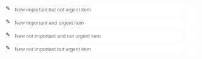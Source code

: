 <link rel="stylesheet" href="/kiwi/ui/css/font-awesome-all.min.css">
<div id="{{currentURI}}">
  <div class="iue">
    <div class="control">
      <span class="icon"></span>
      <input type="text" class="input-frame" placeholder="New important but not urgent item">
      <button class="input-btn"><i class="fa fa-plus"></i></button>
    </div>
    <div class="list">
      <div class="unfinished"></div>
      <div class="finished"></div>
    </div>
  </div>
  <div class="ie">
    <div class="control">
      <span class="icon"></span>
      <input type="text" class="input-frame" placeholder="New important and urgent item">
      <button class="input-btn"><i class="fa fa-plus"></i></button>
    </div>
    <div class="list">
      <div class="unfinished"></div>
      <div class="finished"></div>
    </div>
  </div>
  <div class="uiue">
    <div class="control">
      <span class="icon"></span>
      <input type="text" class="input-frame" placeholder="New not important and not urgent item">
      <button class="input-btn"><i class="fa fa-plus"></i></button>
    </div>
    <div class="list">
      <div class="unfinished"></div>
      <div class="finished"></div>
    </div>
  </div>
  <div class="uie">
    <div class="control">
      <span class="icon"></span>
      <input type="text" class="input-frame" placeholder="New not important but urgent item">
      <button class="input-btn"><i class="fa fa-plus"></i></button>
    </div>
    <div class="list">
      <div class="unfinished"></div>
      <div class="finished"></div>
    </div>
  </div>
</div>

<script>
(async function(){

let data = null

async function getData() {
  let item = await itemManager.getItemFromURI('{{currentURI}}')
  let reg = /<div id="\{\{currentURI\}\}-data" hidden>([\s\S]*?)<\/div>/gm
  let res = reg.exec(item.content)
  if (res !== null) {
    try {
      data = JSON.parse(res[1])
    } catch {}
  }
  if (data === null) data = {};
  ['ie', 'uie', 'iue', 'uiue'].forEach((className) => {
    if (data[className] === undefined) {
      data[className] = {
        'unfinished': [],
        'finished': []
      }
    } else {
      if (data[className]['finished'] === undefined) data[className]['finished'] = []
      if (data[className]['unfinished'] === undefined) data[className]['unfinished'] = []
    }
  })
}

function render() {
  function getListItemHTML(v, idx, type) {
    let icon = `<i class="${type === 'finished' ? 'far fa-check-square' : 'far fa-square'}"></i>`
    return `<li pos="${idx}">${icon}<label>${v}</label><button class="delete"><i class="fas fa-times"></i></button></li>`
  }
  ['ie', 'uie', 'iue', 'uiue'].forEach((className) => {
    function switchItem(type, idx) {
      let switchedType = 'finished'
      if (type === 'finished') switchedType = 'unfinished'
      data[className][switchedType].splice(0, 0, data[className][type][idx])
      data[className][type].splice(idx, 1)
      render()
      saveData()
    }
    function deleteItem(type, idx) {
      data[className][type].splice(idx, 1)
      render()
      saveData()
    }
    const selectorPrefix = String.raw`#{{cssesc(currentURI)}} > .${className}`
    document.querySelector(`${selectorPrefix} .finished`).innerHTML =
      data[className]['finished'].map((v, idx) => getListItemHTML(v, idx, 'finished')).join('\n')
    document.querySelector(`${selectorPrefix} .unfinished`).innerHTML =
      data[className]['unfinished'].map((v, idx) => getListItemHTML(v, idx, 'uninished')).join('\n')
    document.querySelectorAll(`${selectorPrefix} .finished li`).forEach(el => {
      el.addEventListener('mousedown', () => {el.setAttribute('style', 'background-color:var(--blockColorLight);')})
      el.addEventListener('mouseup', () => {el.setAttribute('style', '')})
      el.addEventListener('mouseout', () => {el.setAttribute('style', '')})
      el.addEventListener('click', () => {
        switchItem('finished', parseInt(el.getAttribute('pos')))
      })
    })
    document.querySelectorAll(`${selectorPrefix} .unfinished li`).forEach(el => {
      el.addEventListener('mousedown', () => {el.setAttribute('style', 'background-color:var(--blockColorLight);')})
      el.addEventListener('mouseup', () => {el.setAttribute('style', '')})
      el.addEventListener('mouseout', () => {el.setAttribute('style', '')})
      el.addEventListener('click', () => {
        switchItem('unfinished', parseInt(el.getAttribute('pos')))
      })
    })
    document.querySelectorAll(`${selectorPrefix} .finished .delete`).forEach(el => {
      el.addEventListener('click', (evt) => {
        deleteItem('finished', parseInt(el.parentElement.getAttribute('pos')))
        evt.stopPropagation()
      })
    })
    document.querySelectorAll(`${selectorPrefix} .unfinished .delete`).forEach(el => {
      el.addEventListener('click', (evt) => {
        deleteItem('unfinished', parseInt(el.parentElement.getAttribute('pos')))
        evt.stopPropagation()
      })
    })
  })
}

await getData()
render()

async function saveData() {
  let item = await itemManager.getItemFromURI('{{currentURI}}')
  let reg = /<div id="\{\{currentURI\}\}-data" hidden>[\s\S]*?<\/div>/gm
  let strToSave = `<div id="\{\{currentURI\}\}-data" hidden>${JSON.stringify(data)}</div>`
  let res = reg.exec(item.content)
  if (res === null) {
    item.content += `\n${strToSave}`
  } else {
    item.content = item.content.substring(0, res.index) + strToSave + item.content.substr(res.index+res[0].length)
  }
  itemManager.finalizeItemEdit('{{currentURI}}', false)
}

['ie', 'uie', 'iue', 'uiue'].forEach((className) => {
  const selectorPrefix = String.raw`#{{cssesc(currentURI)}} > .${className}`

  let inputEl = document.querySelector(`${selectorPrefix} .input-frame`)
  function addListItem() {
    if (inputEl.value === '') return
    data[className]['unfinished'].push(inputEl.value)
    inputEl.value = ''
    render()
    saveData()
  }

  document.querySelector(`${selectorPrefix} .input-btn`).addEventListener('click', addListItem)
  inputEl.addEventListener('keypress', (evt) => {
    if (evt.key === 'Enter') addListItem()
  })
})

})()
</script>

<style>
#{{cssesc(currentURI)}} {
  display: flex;
  flex-wrap: wrap;
  width: 100%;
  height: {{typeof height === 'undefined' ? '500px' : height}};
}
#{{cssesc(currentURI)}} ::-webkit-scrollbar {
  width: 3px;
}
#{{cssesc(currentURI)}} ::-webkit-scrollbar-track {
  background-color: var(--blockColorLighter);
}
#{{cssesc(currentURI)}} ::-webkit-scrollbar-thumb {
  background-color: var(--lineColor);
}
#{{cssesc(currentURI)}} > div {
  width: calc(50% - 10px);
  height: calc(50% - 10px);
  margin: 5px;
  display: flex;
  flex-direction: column;
}
#{{cssesc(currentURI)}} .control {
  display: flex;
  margin-bottom: 10px;
  height: 25px;
}
#{{cssesc(currentURI)}} .input-frame {
  flex-grow: 1;
  margin-left: 10px;
  margin-right: 10px;
  border: none;
  border-bottom: solid 2px var(--lineColor);
}
#{{cssesc(currentURI)}} .icon::before {
  content: "✎";
}
#{{cssesc(currentURI)}} .input-btn {
  width: 30px;
  height: 25px;
}
#{{cssesc(currentURI)}} button {
  background-color: white;
  border: none;
  text-align: center;
  vertical-align: middle;
}
#{{cssesc(currentURI)}} .input-btn:hover {
  background-color: var(--blockColorLight);
}
#{{cssesc(currentURI)}} .input-btn:active {
  background-color: var(--blockColor);
}
#{{cssesc(currentURI)}} .input-btn:focus {
  outline: none;
}
#{{cssesc(currentURI)}} .delete:hover {
  background-color: palevioletred;
}
#{{cssesc(currentURI)}} .delete:active {
  background-color: rgb(235, 47, 172);
}
#{{cssesc(currentURI)}} .delete:focus {
  outline: none;
}
#{{cssesc(currentURI)}} .list {
  overflow: auto;
}
#{{cssesc(currentURI)}} .list li {
  list-style-type: none;
  height: 25px;
  line-height: 25px;
}
#{{cssesc(currentURI)}} .list li:hover {
  background-color: var(--blockColorLighter);
}
#{{cssesc(currentURI)}} .list li > i {
  padding-left: 5px;
  padding-right: 8px;
}
#{{cssesc(currentURI)}} .list .finished label {
  text-decoration: line-through;
  color: gray;
}
#{{cssesc(currentURI)}} .list button {
  float: right;
  height: 25px;
}
</style>